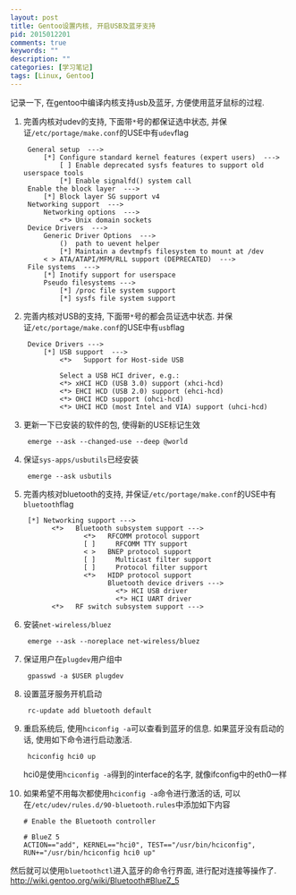```yaml
---
layout: post
title: Gentoo设置内核, 开启USB及蓝牙支持
pid: 2015012201
comments: true
keywords: ""
description: ""
categories: [学习笔记]
tags: [Linux, Gentoo]
---
```


记录一下, 在gentoo中编译内核支持usb及蓝牙, 方便使用蓝牙鼠标的过程.

1. 完善内核对udev的支持, 下面带`*`号的都保证选中状态, 并保证`/etc/portage/make.conf`的USE中有`udev`flag

        General setup  --->
            [*] Configure standard kernel features (expert users)  --->
                [ ] Enable deprecated sysfs features to support old userspace tools
                [*] Enable signalfd() system call
        Enable the block layer  --->
            [*] Block layer SG support v4
        Networking support  --->
            Networking options  --->
                <*> Unix domain sockets
        Device Drivers  --->
            Generic Driver Options  --->
                ()  path to uevent helper
                [*] Maintain a devtmpfs filesystem to mount at /dev
            < > ATA/ATAPI/MFM/RLL support (DEPRECATED)  --->
        File systems  --->
            [*] Inotify support for userspace
            Pseudo filesystems --->
                [*] /proc file system support
                [*] sysfs file system support

2. 完善内核对USB的支持, 下面带`*`号的都会员证选中状态. 并保证`/etc/portage/make.conf`的USE中有`usb`flag

        Device Drivers --->
            [*] USB support  --->
                <*>   Support for Host-side USB

                Select a USB HCI driver, e.g.:
                <*> xHCI HCD (USB 3.0) support (xhci-hcd)
                <*> EHCI HCD (USB 2.0) support (ehci-hcd)
                <*> OHCI HCD support (ohci-hcd)
                <*> UHCI HCD (most Intel and VIA) support (uhci-hcd)

3. 更新一下已安装的软件的包, 使得新的USE标记生效

        emerge --ask --changed-use --deep @world

4. 保证`sys-apps/usbutils`已经安装

        emerge --ask usbutils

5. 完善内核对bluetooth的支持, 并保证`/etc/portage/make.conf`的USE中有`bluetooth`flag

        [*] Networking support --->
              <*>   Bluetooth subsystem support --->
                      <*>   RFCOMM protocol support
                      [ ]     RFCOMM TTY support
                      < >   BNEP protocol support
                      [ ]     Multicast filter support
                      [ ]     Protocol filter support
                      <*>   HIDP protocol support
                            Bluetooth device drivers --->
                              <*> HCI USB driver
                              <*> HCI UART driver
              <*>   RF switch subsystem support --->

6. 安装`net-wireless/bluez`

        emerge --ask --noreplace net-wireless/bluez

7. 保证用户在`plugdev`用户组中

        gpasswd -a $USER plugdev

8. 设置蓝牙服务开机启动

        rc-update add bluetooth default

9. 重启系统后, 使用`hciconfig -a`可以查看到蓝牙的信息. 如果蓝牙没有启动的话, 使用如下命令进行启动激活.

        hciconfig hci0 up

    hci0是使用`hciconfig -a`得到的interface的名字, 就像ifconfig中的eth0一样

10. 如果希望不用每次都使用`hciconfig -a`命令进行激活的话, 可以在`/etc/udev/rules.d/90-bluetooth.rules`中添加如下内容

        # Enable the Bluetooth controller

        # BlueZ 5
        ACTION=="add", KERNEL=="hci0", TEST=="/usr/bin/hciconfig", RUN+="/usr/bin/hciconfig hci0 up"

然后就可以使用`bluetoothctl`进入蓝牙的命令行界面, 进行配对连接等操作了.
<http://wiki.gentoo.org/wiki/Bluetooth#BlueZ_5>